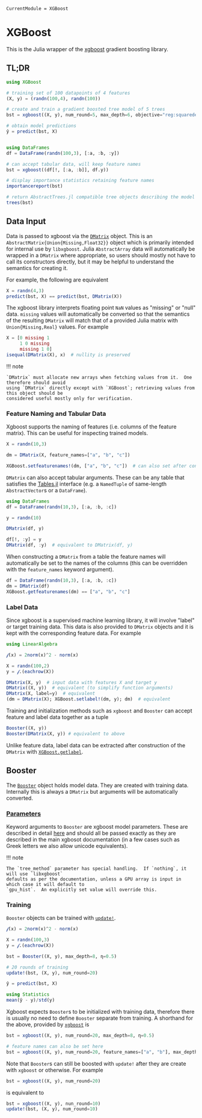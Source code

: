 ```@meta
CurrentModule = XGBoost
```

# XGBoost

This is the Julia wrapper of the [xgboost](https://xgboost.ai/) gradient boosting
library.

## TL;DR
```julia
using XGBoost

# training set of 100 datapoints of 4 features
(X, y) = (randn(100,4), randn(100))

# create and train a gradient boosted tree model of 5 trees
bst = xgboost((X, y), num_round=5, max_depth=6, objective="reg:squarederror")

# obtain model predictions
ŷ = predict(bst, X)


using DataFrames
df = DataFrame(randn(100,3), [:a, :b, :y])

# can accept tabular data, will keep feature names
bst = xgboost((df[!, [:a, :b]], df.y))

# display importance statistics retaining feature names
importancereport(bst)

# return AbstractTrees.jl compatible tree objects describing the model
trees(bst)
```

## Data Input
Data is passed to xgboost via the [`DMatrix`](@ref) object.  This is an
`AbstractMatrix{Union{Missing,Float32}}` object which is primarily intended for internal use by
`libxgboost`.  Julia `AbstractArray` data will automatically be wrapped in a `DMatrix` where
appropriate, so users should mostly not have to call its constructors directly, but it may be
helpful to understand the semantics for creating it.

For example, the following are equivalent
```julia
X = randn(4,3)
predict(bst, X) == predict(bst, DMatrix(X))
```

The xgboost library interprets floating point `NaN` values as "missing" or "null" data.  `missing`
values will automatically be converted so that the semantics of the resulting `DMatrix` will match
that of a provided Julia matrix with `Union{Missing,Real}` values.  For example
```julia
X = [0 missing 1
     1 0 missing
     missing 1 0]
isequal(DMatrix(X), x)  # nullity is preserved
```

!!! note

    `DMatrix` must allocate new arrays when fetching values from it.  One therefore should avoid
    using `DMatrix` directly except with `XGBoost`; retrieving values from this object should be
    considered useful mostly only for verification.


### Feature Naming and Tabular Data
Xgboost supports the naming of features (i.e. columns of the feature matrix).  This can be useful
for inspecting trained models.
```julia
X = randn(10,3)

dm = DMatrix(X, feature_names=["a", "b", "c"])

XGBoost.setfeaturenames!(dm, ["a", "b", "c"])  # can also set after construction
```

`DMatrix` can also accept tabular arguments.  These can be any table that satisfies the
[Tables.jl](https://github.com/JuliaData/Tables.jl) interface (e.g. a `NamedTuple` of same-length
`AbstractVector`s or a `DataFrame`).
```julia
using DataFrames
df = DataFrame(randn(10,3), [:a, :b, :c])

y = randn(10)

DMatrix(df, y)

df[!, :y] = y
DMatrix(df, :y)  # equivalent to DMatrix(df, y)
```

When constructing a `DMatrix` from a table the feature names will automatically be set to the names
of the columns (this can be overridden with the `feature_names` keyword argument).
```julia
df = DataFrame(randn(10,3), [:a, :b, :c])
dm = DMatrix(df)
XGBoost.getfeaturenames(dm) == ["a", "b", "c"]
```

### Label Data
Since xgboost is a supervised machine learning library, it will involve "label" or target training
data.  This data is also provided to `DMatrix` objects and it is kept with the corresponding feature
data.  For example
```julia
using LinearAlgebra

𝒻(x) = 2norm(x)^2 - norm(x)

X = randn(100,2)
y = 𝒻.(eachrow(X))

DMatrix(X, y)  # input data with features X and target y
DMatrix((X, y))  # equivalent (to simplify function arguments)
DMatrix(X, label=y)  # equivalent
(dm = DMatrix(X); XGBoost.setlabel!(dm, y); dm)  # equivalent
```

Training and initialization methods such as `xgboost` and `Booster` can accept feature and label
data together as a tuple
```julia
Booster((X, y))
Booster(DMatrix(X, y)) # equivalent to above
```

Unlike feature data, label data can be extracted after construction of the `DMatrix` with
[`XGBoost.getlabel`](@ref).


## Booster
The [`Booster`](@ref) object holds model data.  They are created with training data.  Internally
this is always a `DMatrix` but arguments will be automatically converted.

### [Parameters](https://xgboost.readthedocs.io/en/stable/parameter.html)
Keyword arguments to `Booster` are xgboost model parameters.  These are described in detail
[here](https://xgboost.readthedocs.io/en/stable/parameter.html) and should all be passed exactly as
they are described in the main xgbosot documentation (in a few cases such as Greek letters we also
allow unicode equivalents).

!!! note

    The `tree_method` parameter has special handling.  If `nothing`, it will use `libxgboost`
    defaults as per the documentation, unless a GPU array is input in which case it will default to
    `gpu_hist`.  An explicitly set value will override this.

### Training
`Booster` objects can be trained with [`update!`](@ref).
```julia
𝒻(x) = 2norm(x)^2 - norm(x)

X = randn(100,3)
y = 𝒻.(eachrow(X))

bst = Booster((X, y), max_depth=8, η=0.5)

# 20 rounds of training
update!(bst, (X, y), num_round=20)

ŷ = predict(bst, X)

using Statistics
mean(ŷ - y)/std(y)
```

Xgboost expects `Booster`s to be initialized with training data, therefore there is usually no need
to define `Booster` separate from training.  A shorthand for the above, provided by
[`xgboost`](@ref) is
```julia
bst = xgboost((X, y), num_round=20, max_depth=8, η=0.5)

# feature names can also be set here
bst = xgboost((X, y), num_round=20, feature_names=["a", "b"], max_depth=8, η=0.5)
```

Note that `Booster`s can still be boosted with `update!` after they are create with `xgboost` or
otherwise.  For example
```julia
bst = xgboost((X, y), num_round=20)
```
is equivalent to
```julia
bst = xgboost((X, y), nun_round=10)
update!(bst, (X, y), num_round=10)
```
